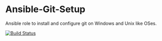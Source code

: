 # Ansible-Git-Setup
Ansible role to install and configure git on Windows and Unix like OSes.

[![Build Status](https://travis-ci.org/HauptJ/Ansible-Git-Setup.svg?branch=master)](https://travis-ci.org/HauptJ/Ansible-Git-Setup)
